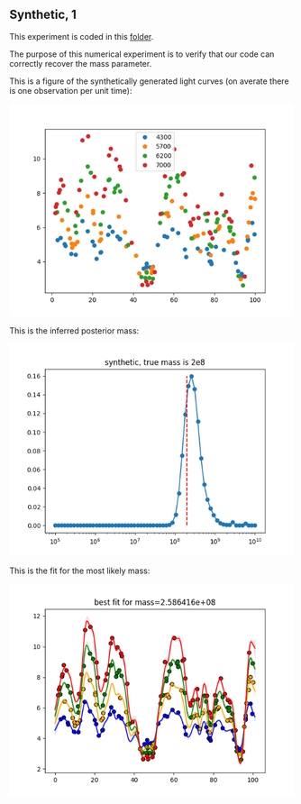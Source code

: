 ## Synthetic, 1

This experiment is coded in this [folder](Synthetics/Experiment2/).

The purpose of this numerical experiment is to verify that our code can correctly recover the mass parameter.

This is a figure of the synthetically generated light curves (on averate there is one observation per unit time):

![Non_overlapping_lightcurves](Synthetics/Experiment2/lightcurves.png)

This is the inferred posterior mass:

![posterior_mass](Synthetics/Experiment2/posteriormass.png)

This is the fit for the most likely mass:

![posterior_mass](Synthetics/Experiment2/bestfit.png)
